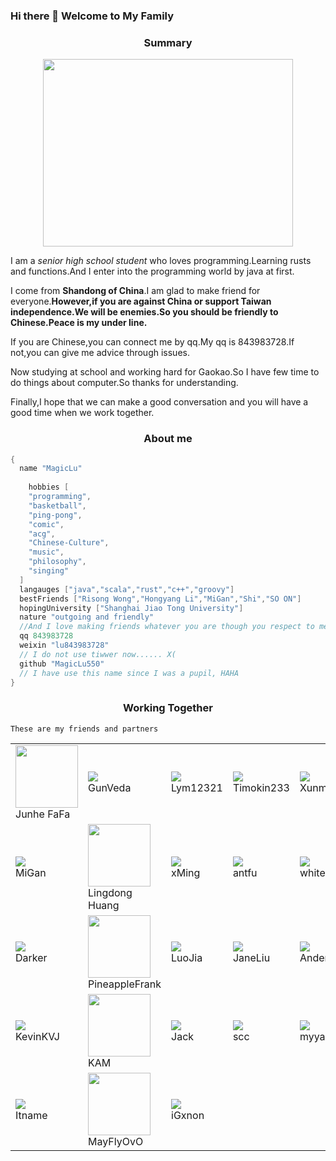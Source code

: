 
### Hi there 👋 Welcome to My Family

<div align='center'><h3>Summary</h4> </div>

<div align="center"><img src="https://avatars3.githubusercontent.com/u/46070909?s=460&u=e84db96055f9ce770e64a3b35357080cd7f15150&v=4" width=400px height=300px></div>

I am a *senior high school student* who loves programming.Learning rusts and functions.And I enter into the programming world by java at first.

I come from **Shandong of China**.I am glad to make friend for everyone.**However,if you are against China or support Taiwan independence.We will be enemies.So you should be friendly to Chinese.Peace is my under line.**

If you are Chinese,you can connect me by qq.My qq is 843983728.If not,you can give me advice through issues.

Now studying at school and working hard for Gaokao.So I have few time to do things about computer.So thanks for understanding.

Finally,I hope that we can make a good conversation and you will have a good time when we work together.

<div align='center'><h3>About me</h4> </div>

```groovy
{
  name "MagicLu"
  
 	hobbies [
    "programming",
    "basketball",
    "ping-pong",
    "comic",
    "acg",
    "Chinese-Culture",
    "music",
    "philosophy",
    "singing"
  ]
  langauges ["java","scala","rust","c++","groovy"]
  bestFriends ["Risong Wong","Hongyang Li","MiGan","Shi","SO ON"]
  hopingUniversity ["Shanghai Jiao Tong University"]
  nature "outgoing and friendly"
  //And I love making friends whatever you are though you respect to me too
  qq 843983728
  weixin "lu843983728"
  // I do not use tiwwer now...... X(
  github "MagicLu550"
  // I have use this name since I was a pupil, HAHA
}
```

<div align='center'><h3>Working Together</h4> </div>

```
These are my friends and partners
```
<style type="text/css">
  .part{
    height: 100px,
    weight: 100px
  }
</style>
<table><tr>
<td><img src="https://avatars0.githubusercontent.com/u/22996240?s=96&v=4" border=0 width=100px height=100px><div>Junhe FaFa</div></td>
<td><img src="https://avatars2.githubusercontent.com/u/36949944?s=96&v=4" border=0><div>GunVeda</div></td>
  <td><img src="https://avatars0.githubusercontent.com/u/41183806?s=96&v=4" border=0><div>Lym12321</div></td>
  <td><img src="https://avatars1.githubusercontent.com/u/50899865?s=96&v=4" border=0><div>Timokin233</div></td>
  <td><img src="https://avatars0.githubusercontent.com/u/51848797?s=460&u=12e3bee3b75c6a8f4c8194ae91e2bfb563dc35fc&v=4" border=0><div>Xunmidemeng</div></td>
</tr><tr>
  <td><img src="https://avatars3.githubusercontent.com/u/50650009?s=60&v=4 " border=0><div>MiGan</div></td>
  <td><img src="https://avatars1.githubusercontent.com/u/7929704?s=460&u=26528548412c38ebd2c1f2877d16f7143ee876fa&v=4" border=0 width=100px height=100px><div>Lingdong Huang</div></td>
  <td><img src="https://avatars0.githubusercontent.com/u/29374209?s=96&v=4" border=0><div>xMing</div></td>
  <td><img src="https://avatars1.githubusercontent.com/u/11247099?s=460&u=a83ed73998ba6f3048f3b671e6c1cd4789cc216f&v=4" border=0><div>antfu</div></td>
  <td><img src="https://avatars0.githubusercontent.com/u/31107204?s=100&v=4" border=0><div>whiter</div></td></tr><tr>
  <td><img src="https://avatars3.githubusercontent.com/u/14215022?s=100&v=4" border=0><div>Darker</div></td>
  <td><img src="https://avatars3.githubusercontent.com/u/16799962?s=100&v=4" border=0 width=100px height=100px><div>PineappleFrank</div></td>
  <td><img src="https://avatars2.githubusercontent.com/u/40385009?s=100&v=4" border=0><div>LuoJia</div></td>
  <td><img src="https://avatars3.githubusercontent.com/u/50371864?s=100&v=4" border=0><div>JaneLiu</div></td>
  <td><img src="https://avatars1.githubusercontent.com/u/44516212?s=100&v=4" border=0><div>Anders</div></td></tr><tr>
  <td><img src="https://avatars3.githubusercontent.com/u/47245225?s=100&v=4" border=0><div>KevinKVJ</div></td>
  <td><img src="https://avatars0.githubusercontent.com/u/45202382?s=100&v=4" border=0 width=100px height=100px><div>KAM</div></td>
  <td><img src="https://avatars0.githubusercontent.com/u/49769752?s=100&v=4" border=0><div>Jack </div></td>
  <td><img src="https://avatars3.githubusercontent.com/u/17349986?s=100&v=4" border=0><div>scc</div></td>
  <td><img src="https://avatars2.githubusercontent.com/u/26623948?s=100&v=4" border=0><div>myyanggang</div></td></tr>
  <tr>
  <td><img src="https://avatars3.githubusercontent.com/u/45508179?s=60&v=4" border=0><div>Itname</div></td>
  <td><img src="https://avatars2.githubusercontent.com/u/25137942?s=60&v=4" border=0 width=100px height=100px><div>MayFlyOvO</div></td>
  <td><img src="https://avatars1.githubusercontent.com/u/59405399?s=460&u=8fd5b63e9aafe32229f006cca7fe78c3738162a3&v=4" border=0><div>iGxnon</div></td>
</table>



